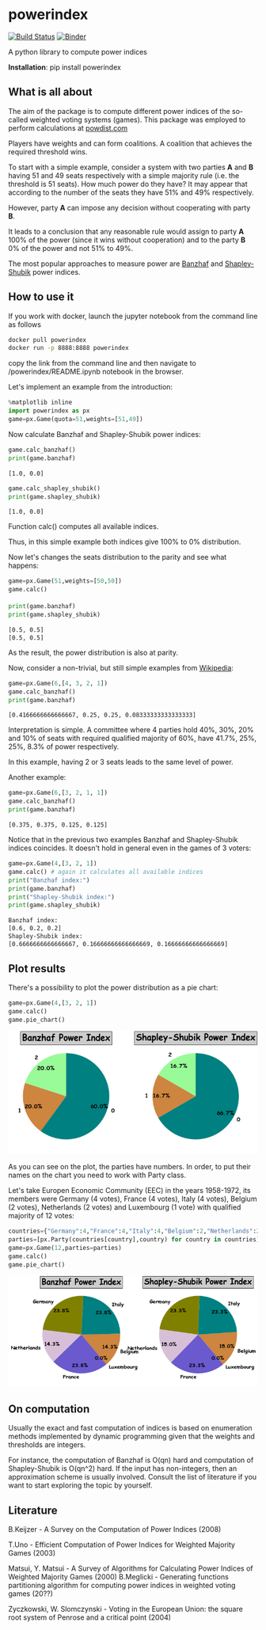 
# powerindex
[![Build Status](https://travis-ci.org/maxlit/powerindex.svg?branch=master)](https://travis-ci.org/maxlit/powerindex)
[![Binder](https://mybinder.org/badge_logo.svg)](https://mybinder.org/v2/gh/maxlit/powerindex/master?filepath=README.ipynb)

A python library to compute power indices

__Installation__: pip install powerindex

## What is all about

The aim of the package is to compute different power indices of the so-called weighted voting systems (games). This package was employed to perform calculations at [powdist.com](powdist.com)

Players have weights and can form coalitions. A coalition that achieves the required threshold wins.

To start with a simple example, consider a system with two parties __A__ and  **B** having 51 and 49 seats respectively with a simple majority rule (i.e. the threshold is 51 seats). How much power do they have? It may appear that according to the number of the seats they have 51% and 49% respectively.

However, party **A** can impose any decision without cooperating with party __B__.

It leads to a conclusion that any reasonable rule would assign to party **A** 100% of the power (since it wins without cooperation) and to the party __B__ 0% of the power and not 51% to 49%.

The most popular approaches to measure power are [Banzhaf](http://en.wikipedia.org/wiki/Banzhaf_power_index) and [Shapley-Shubik](http://en.wikipedia.org/wiki/Shapley–Shubik_power_index) power indices.

## How to use it

If you work with docker, launch the jupyter notebook from the command line as follows

```bash
docker pull powerindex
docker run -p 8888:8888 powerindex
```

copy the link from the command line and then navigate to /powerindex/README.ipynb notebook in the browser.

Let's implement an example from the introduction:

```python
%matplotlib inline
import powerindex as px
game=px.Game(quota=51,weights=[51,49])
```

Now calculate Banzhaf and Shapley-Shubik power indices:


```python
game.calc_banzhaf()
print(game.banzhaf)
```

    [1.0, 0.0]



```python
game.calc_shapley_shubik()
print(game.shapley_shubik)
```

    [1.0, 0.0]


Function calc() computes all available indices.

Thus, in this simple example both indices give 100% to 0% distribution.

Now let's changes the seats distribution to the parity and see what happens:


```python
game=px.Game(51,weights=[50,50])
game.calc()

print(game.banzhaf)
print(game.shapley_shubik)
```

    [0.5, 0.5]
    [0.5, 0.5]


As the result, the power distribution is also at parity.

Now, consider a non-trivial, but still simple examples from [Wikipedia](https://en.wikipedia.org/wiki/Banzhaf_power_index#Simple_voting_game):


```python
game=px.Game(6,[4, 3, 2, 1])
game.calc_banzhaf()
print(game.banzhaf)
```

    [0.4166666666666667, 0.25, 0.25, 0.08333333333333333]


Interpretation is simple. A committee where 4 parties hold 40%, 30%, 20% and 10% of seats with required qualified majority of 60%, have 41.7%, 25%, 25%, 8.3% of power respectively.

In this example, having 2 or 3 seats leads to the same level of power.

Another example:


```python
game=px.Game(6,[3, 2, 1, 1])
game.calc_banzhaf()
print(game.banzhaf)
```

    [0.375, 0.375, 0.125, 0.125]


Notice that in the previous two examples Banzhaf and Shapley-Shubik indices coincides. It doesn't hold in general even in the games of 3 voters:


```python
game=px.Game(4,[3, 2, 1])
game.calc() # again it calculates all available indices
print("Banzhaf index:")
print(game.banzhaf)
print("Shapley-Shubik index:")
print(game.shapley_shubik)
```

    Banzhaf index:
    [0.6, 0.2, 0.2]
    Shapley-Shubik index:
    [0.6666666666666667, 0.16666666666666669, 0.16666666666666669]


## Plot results

There's a possibility to plot the power distribution as a pie chart:


```python
game=px.Game(4,[3, 2, 1])
game.calc()
game.pie_chart()
```


![png](output_14_0.png)


As you can see on the plot, the parties have numbers. In order, to put their names on the chart you need to work with Party class. 

Let's take Europen Economic Community (EEC) in the years 1958-1972, its members were Germany (4 votes), France (4 votes), Italy (4 votes), Belgium (2 votes), Netherlands (2 votes) and Luxembourg (1 vote) with qualified majority of 12 votes:


```python
countries={"Germany":4,"France":4,"Italy":4,"Belgium":2,"Netherlands":2,"Luxembourg":1}
parties=[px.Party(countries[country],country) for country in countries]
game=px.Game(12,parties=parties)
game.calc()
game.pie_chart()
```


![png](output_16_0.png)



## On computation

Usually the exact and fast computation of indices is based on enumeration methods implemented by dynamic programming given that the weights and thresholds are integers. 

For instance, the computation of Banzhaf is O(qn) hard and computation of Shapley-Shubik is O(qn^2) hard. If the input has non-integers, then an approximation scheme is usually involved. Consult the list of literature if you want to start exploring the topic by yourself.

## Literature

B.Keijzer - A Survey on the Computation of Power Indices (2008)

T.Uno - Efficient Computation of Power Indices for Weighted Majority Games (2003)

Matsui, Y. Matsui - A Survey of Algorithms for Calculating Power Indices of Weighted Majority Games (2000)
B.Meglicki - Generating functions partitioning algorithm for com­puting power indices in weighted voting games (20??)

Zyczkowski, W. Slomczynski - Voting in the European Union: the square root system of Penrose and a critical point (2004)
